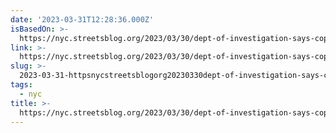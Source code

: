 ```yaml
---
date: '2023-03-31T12:28:36.000Z'
isBasedOn: >-
  https://nyc.streetsblog.org/2023/03/30/dept-of-investigation-says-cops-did-harass-311-callers-confirming-streetsblog-account/
link: >-
  https://nyc.streetsblog.org/2023/03/30/dept-of-investigation-says-cops-did-harass-311-callers-confirming-streetsblog-account/
slug: >-
  2023-03-31-httpsnycstreetsblogorg20230330dept-of-investigation-says-cops-did-harass-311-callers-confirming-streetsblog-account
tags:
  - nyc
title: >-
  https://nyc.streetsblog.org/2023/03/30/dept-of-investigation-says-cops-did-harass-311-callers-confirming-streetsblog-account/
---
```



